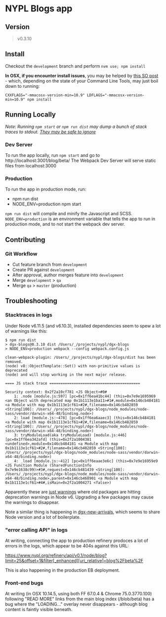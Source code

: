 # NYPL Blogs app

## Version
> v0.3.10

## Install

Checkout the `development` branch and perform `nvm use; npm install`

**In OSX, if you encounter install issues**, you may be helped by [this SO post](https://stackoverflow.com/a/52633713/2092409) - which, depending on the state of your Command Line Tools, may just boil down to running:

```
CXXFLAGS="-mmacosx-version-min=10.9" LDFLAGS="-mmacosx-version-min=10.9" npm install
```

## Running Locally

*Note: Running `npm start` or `npm run dist` may dump a bunch of stack traces to stdout. [They may be safe to ignore](#stacktraces-in-logs)*

### Dev Server

To run the app locally, run `npm start` and go to http://localhost:3001/blog/beta/
The Webpack Dev Server will serve static files from localhost:3000

### Production

To run the app in production mode, run:

* npm run dist
* NODE_ENV=production npm start

`npm run dist` will compile and minify the Javascript and SCSS.
`NODE_ENV=production` is an environment variable that tells the app to run in production mode,
and to not start the webpack dev server.

## Contributing

### Git Workflow

 - Cut feature branch from `development`
 - Create PR against `development`
 - After approval, author merges feature into `development`
 - Merge `development` > `qa`
 - Merge `qa` > `master` (production)

## Troubleshooting

### Stacktraces in logs

Under Node v6.11.5 (and v6.10.3), installed dependencies seem to spew a lot of warnings like this:

```
$ npm run dist
> dgx-blogs@0.3.10 dist /Users/_/projects/nypl/dgx-blogs
> NODE_ENV=production webpack --config webpack.config.js

clean-webpack-plugin: /Users/_/projects/nypl/dgx-blogs/dist has been removed.
(node) v8::ObjectTemplate::Set() with non-primitive values is deprecated
(node) and will stop working in the next major release.

==== JS stack trace =========================================

Security context: 0x2f2a10cf781 <JS Object>#0#
    1: .node [module.js:597] [pc=0x1ff6ea41bc44] (this=0x7e9e1695969 <an Object with deprecated map 0x1b1113e1ba11>#1#,module=0x146cb484181 <a Module with map 0x1b1113e1cf61>#2#,filename=0x146cb482859 <String[100]: /Users/_/projects/nypl/dgx-blogs/node_modules/node-sass/vendor/darwin-x64-48/binding.node>)
    2: load [module.js:~478] [pc=0x1ff6ea6aaec3] (this=0x146cb484181 <a Module with map 0x1b1113e1cf61>#2#,filename=0x146cb482859 <String[100]: /Users/_/projects/nypl/dgx-blogs/node_modules/node-sass/vendor/darwin-x64-48/binding.node>)
    3: tryModuleLoad(aka tryModuleLoad) [module.js:446] [pc=0x1ff6ea342afd] (this=0x2f2a1004381 <undefined>,module=0x146cb484181 <a Module with map 0x1b1113e1cf61>#2#,filename=0x146cb482859 <String[100]: /Users/_/projects/nypl/dgx-blogs/node_modules/node-sass/vendor/darwin-x64-48/binding.node>)
    4: _load [module.js:~412] [pc=0x1ff6eaae3e6c] (this=0x7e9e16959e9 <JS Function Module (SharedFunctionInfo 0x7e9e1638c99)>#3#,request=0x146cb481439 <String[100]: /Users/_/projects/nypl/dgx-blogs/node_modules/node-sass/vendor/darwin-x64-48/binding.node>,parent=0x146cb468901 <a Module with map 0x1b1113e1cf61>#4#,isMain=0x2f2a1004271 <false>)
```

Apparently these are [just warnings](https://stackoverflow.com/questions/36897992/nodejs-upgrade-causing-stack-trace) where old packages are hitting deprecation warnings in Node v6. Upgrading a few packages may cause the warnings to disappear.

Note a similar thing is happening in [dgx-new-arrivals](https://github.com/NYPL/dgx-new-arrivals), which seems to share Node version and a lot of boilerplate.

### "error calling API" in logs

At writing, connecting the app to production refinery prodoces a lot of errors in the logs, which appear to be 404s against this URL:

https://www.nypl.org/refinery/api/v0.1/node/blog?limit=25&offset=1&filter[_enhanced][uri_relative]=blog%2Fbeta%2F

This is also happening in the production EB deployment.

### Front-end bugs

At writing (in OSX 10.14.5, using both FF 67.0.4 & Chrome 75.0.3770.100) following "READ MORE" links from the main blog index (/blob/beta) has a bug where the "LOADING..." overlay never disappears - although blog content is faintly visible beneath.
